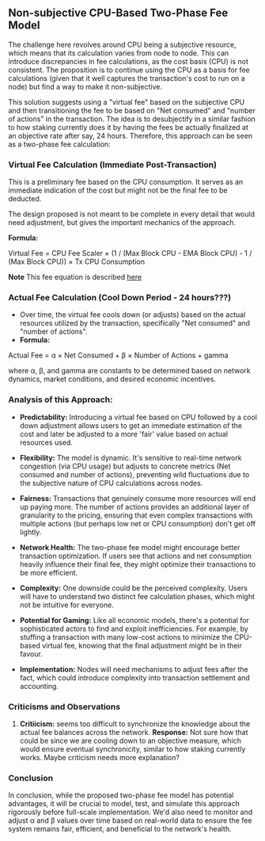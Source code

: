 ## Non-subjective CPU-Based Two-Phase Fee Model

The challenge here revolves around CPU being a subjective resource, which means that its calculation varies from node to node. This can introduce discrepancies in fee calculations, as the cost basis (CPU) is not consistent. The proposition is to continue using the CPU as a basis for fee calculations (given that it well captures the transaction's cost to run on a node) but find a way to make it non-subjective.

This solution suggests using a "virtual fee" based on the subjective CPU and then transitioning the fee to be based on "Net consumed" and "number of actions" in the transaction. The idea is to desubjectify in a similar fashion to how staking currently does it by having the fees be actually finalized at an objective rate after say, 24 hours. Therefore, this approach can be seen as a two-phase fee calculation:

### Virtual Fee Calculation (Immediate Post-Transaction)
This is a preliminary fee based on the CPU consumption. It serves as an immediate indication of the cost but might not be the final fee to be deducted.

The design proposed is not meant to be complete in every detail that would need adjustment, but gives the important mechanics of the approach.

**Formula:**

Virtual Fee = CPU Fee Scaler × (1 / (Max Block CPU - EMA Block CPU) - 1 / (Max Block CPU)) × Tx CPU Consumption

**Note** This fee equation is described [here](https://github.com/worldwide-asset-exchange/wax-blockchain/blob/tokenomics-graphs/tokenomics/proposals/general-fee-formula.md)

### Actual Fee Calculation (Cool Down Period - 24 hours???)
* Over time, the virtual fee cools down (or adjusts) based on the actual resources utilized by the transaction, specifically "Net consumed" and "number of actions".
* **Formula:**

Actual Fee = α × Net Consumed + β × Number of Actions + gamma

where α, β, and gamma are constants to be determined based on network dynamics, market conditions, and desired economic incentives.

### Analysis of this Approach:
* **Predictability:** Introducing a virtual fee based on CPU followed by a cool down adjustment allows users to get an immediate estimation of the cost and later be adjusted to a more 'fair' value based on actual resources used.

* **Flexibility:** The model is dynamic. It's sensitive to real-time network congestion (via CPU usage) but adjusts to concrete metrics (Net consumed and number of actions), preventing wild fluctuations due to the subjective nature of CPU calculations across nodes.

* **Fairness:** Transactions that genuinely consume more resources will end up paying more. The number of actions provides an additional layer of granularity to the pricing, ensuring that even complex transactions with multiple actions (but perhaps low net or CPU consumption) don't get off lightly.

* **Network Health:** The two-phase fee model might encourage better transaction optimization. If users see that actions and net consumption heavily influence their final fee, they might optimize their transactions to be more efficient.

* **Complexity:** One downside could be the perceived complexity. Users will have to understand two distinct fee calculation phases, which might not be intuitive for everyone.

* **Potential for Gaming:** Like all economic models, there's a potential for sophisticated actors to find and exploit inefficiencies. For example, by stuffing a transaction with many low-cost actions to minimize the CPU-based virtual fee, knowing that the final adjustment might be in their favour.

* **Implementation:** Nodes will need mechanisms to adjust fees after the fact, which could introduce complexity into transaction settlement and accounting.

### Criticisms and Observations ###
1. **Critiicism:** seems too difficult to synchronize the knowledge about the actual fee balances across the network.
   **Response:** Not sure how that could be since we are cooling down to an objective measure, which would ensure eventual synchronicity, similar to how staking currently works. Maybe criticism needs more explanation?

### Conclusion
In conclusion, while the proposed two-phase fee model has potential advantages, it will be crucial to model, test, and simulate this approach rigorously before full-scale implementation. We'd also need to monitor and adjust α and β values over time based on real-world data to ensure the fee system remains fair, efficient, and beneficial to the network's health.
